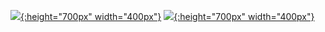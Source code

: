 [![](https://user-images.githubusercontent.com/49056551/127421328-dce099a3-ca66-4c7e-97d7-ca8be0130baa.png){:height="700px" width="400px"}](https://play.google.com/store/apps/details?id=com.pandavpn.androidproxy)
[![](https://user-images.githubusercontent.com/49056551/127421327-148e2d14-fd97-4054-8816-69fcb93f3ed0.png){:height="700px" width="400px"}](https://apps.apple.com/us/app/panda-vpn-pro-fastest-proxy/id1450910298?l=zh&ls=1)
